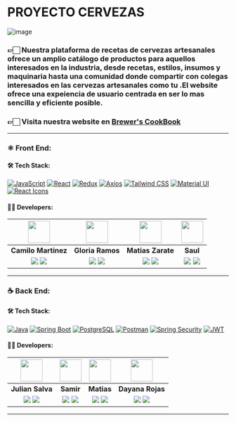# PROYECTO CERVEZAS

![image](https://github.com/No-Country/c12-12-m-java-react/assets/102260190/b2c91d97-872c-42a5-80f6-6fe01d0fe260)

<h3>👉🏻 Nuestra plataforma de recetas de cervezas artesanales ofrece un amplio catálogo de productos para aquellos interesados en la industria, desde recetas, estilos, insumos y maquinaria hasta una comunidad donde compartir con colegas interesados en las cervezas artesanales como tu .El website ofrece una expeiencia de usuario centrada en ser lo mas sencilla y eficiente posible.</h3>

<h3>👉🏻 <b>Visita nuestra website en <a href="https://c15-09-t-node-react.vercel.app/app">Brewer's CookBook</a></b></h3>

<hr/>

### ⚛️ Front End:

#### 🛠️ Tech Stack:

[![JavaScript](https://img.shields.io/badge/JavaScript-%23F7DF1E.svg?&style=for-the-badge&logo=javascript&logoColor=black)](https://developer.mozilla.org/en-US/docs/Web/JavaScript)
[![React](https://img.shields.io/badge/React-%2361DAFB.svg?&style=for-the-badge&logo=react&logoColor=white)](https://reactjs.org/)
[![Redux](https://img.shields.io/badge/Redux-%23764ABC.svg?&style=for-the-badge&logo=redux&logoColor=white)](https://redux.js.org/)
[![Axios](https://img.shields.io/badge/Axios-%230079FF.svg?&style=for-the-badge&logo=axios&logoColor=white)](https://axios-http.com/)
[![Tailwind CSS](https://img.shields.io/badge/Tailwind%20CSS-%231a202c.svg?&style=for-the-badge&logo=tailwind-css&logoColor=38b2ac)](https://tailwindcss.com/)
[![Material UI](https://img.shields.io/badge/Material%20UI-%230081CB.svg?&style=for-the-badge&logo=material-ui&logoColor=white)](https://material-ui.com/)
[![React Icons](https://img.shields.io/badge/React%20Icons-%2361DAFB.svg?&style=for-the-badge&logo=react&logoColor=white)](https://react-icons.github.io/react-icons/) 

#### 🧑‍💻 Developers:

| <img src="https://avatars.githubusercontent.com/u/58971759?v=4" width=50>| <img src="https://avatars.githubusercontent.com/u/76532860?v=4" width=50>| <img src="https://avatars.githubusercontent.com/u/102260190?v=4" width=50>| <img src="https://avatars.githubusercontent.com/u/102260190?v=4" width=50>|
|:-:|:-:|:-:|:-:|
| **Camilo Martinez**| **Gloria Ramos**| **Matias Zarate**| **Saul**|
| <a href="https://github.com/CamiloProg"><img src="https://img.shields.io/badge/github-%23121011.svg?&style=for-the-badge&logo=github&logoColor=white"/></a> <a href="https://www.linkedin.com/in/camilomartinez01/"><img src="https://img.shields.io/badge/linkedin%20-%230077B5.svg?&style=for-the-badge&logo=linkedin&logoColor=white"/></a> | <a href="https://github.com/artem-liamichev"><img src="https://img.shields.io/badge/github-%23121011.svg?&style=for-the-badge&logo=github&logoColor=white"/></a> <a href="https://www.linkedin.com/in/artem-liamichev-6227b7266/"><img src="https://img.shields.io/badge/linkedin%20-%230077B5.svg?&style=for-the-badge&logo=linkedin&logoColor=white"/></a> | <a href="https://github.com/Bagse"><img src="https://img.shields.io/badge/github-%23121011.svg?&style=for-the-badge&logo=github&logoColor=white"/></a> <a href="https://www.linkedin.com/in/brian-ar%C3%B3n-g%C3%B3mez-sequeiros/"><img src="https://img.shields.io/badge/linkedin%20-%230077B5.svg?&style=for-the-badge&logo=linkedin&logoColor=white"/></a> | <a href="https://github.com/Bagse"><img src="https://img.shields.io/badge/github-%23121011.svg?&style=for-the-badge&logo=github&logoColor=white"/></a> <a href="https://www.linkedin.com/in/brian-ar%C3%B3n-g%C3%B3mez-sequeiros/"><img src="https://img.shields.io/badge/linkedin%20-%230077B5.svg?&style=for-the-badge&logo=linkedin&logoColor=white"/></a>
<hr/>

### ☕ Back End:

#### 🛠️ Tech Stack:

[![Java](https://img.shields.io/badge/Java-%23ED8B00.svg?&style=for-the-badge&logo=java&logoColor=white)](https://www.java.com/)
[![Spring Boot](https://img.shields.io/badge/Spring%20Boot-%236DB33F.svg?&style=for-the-badge&logo=spring-boot&logoColor=white)](https://spring.io/projects/spring-boot)
[![PostgreSQL](https://img.shields.io/badge/PostgreSQL-%23336791.svg?&style=for-the-badge&logo=postgresql&logoColor=white)](https://www.postgresql.org/)
[![Postman](https://img.shields.io/badge/Postman-%23FF6C37.svg?&style=for-the-badge&logo=postman&logoColor=white)](https://www.postman.com/)
[![Spring Security](https://img.shields.io/badge/Spring%20Security-%236DB33F.svg?&style=for-the-badge&logo=spring-security&logoColor=white)](https://spring.io/projects/spring-security)
[![JWT](https://img.shields.io/badge/JWT-%23000000.svg?&style=for-the-badge&logo=json-web-tokens&logoColor=white)](https://jwt.io/)

#### 🧑‍💻 Developers:
| <img src="https://avatars.githubusercontent.com/u/58971759?v=4" width=50>| <img src="https://avatars.githubusercontent.com/u/76532860?v=4" width=50>| <img src="https://avatars.githubusercontent.com/u/102260190?v=4" width=50>| <img src="https://media.licdn.com/dms/image/D4E03AQHVP676U6fzjA/profile-displayphoto-shrink_200_200/0/1681098766600?e=1707955200&v=beta&t=MijSq4WzqCSNcCZWOhjq7WRbYQVG6Yy1v2gj2heB220" width=50>|
|:-:|:-:|:-:|:-:|
| **Julian Salva**| **Samir**| **Matias**| **Dayana Rojas**|
| <a href="https://github.com/CamiloProg"><img src="https://img.shields.io/badge/github-%23121011.svg?&style=for-the-badge&logo=github&logoColor=white"/></a> <a href="https://www.linkedin.com/in/camilomartinez01/"><img src="https://img.shields.io/badge/linkedin%20-%230077B5.svg?&style=for-the-badge&logo=linkedin&logoColor=white"/></a> | <a href="https://github.com/artem-liamichev"><img src="https://img.shields.io/badge/github-%23121011.svg?&style=for-the-badge&logo=github&logoColor=white"/></a> <a href="https://www.linkedin.com/in/artem-liamichev-6227b7266/"><img src="https://img.shields.io/badge/linkedin%20-%230077B5.svg?&style=for-the-badge&logo=linkedin&logoColor=white"/></a> | <a href="https://github.com/Bagse"><img src="https://img.shields.io/badge/github-%23121011.svg?&style=for-the-badge&logo=github&logoColor=white"/></a> <a href="https://www.linkedin.com/in/brian-ar%C3%B3n-g%C3%B3mez-sequeiros/"><img src="https://img.shields.io/badge/linkedin%20-%230077B5.svg?&style=for-the-badge&logo=linkedin&logoColor=white"/></a> | <a href="https://github.com/Bagse"><img src="https://img.shields.io/badge/github-%23121011.svg?&style=for-the-badge&logo=github&logoColor=white"/></a> <a href="https://www.linkedin.com/in/brian-ar%C3%B3n-g%C3%B3mez-sequeiros/"><img src="https://img.shields.io/badge/linkedin%20-%230077B5.svg?&style=for-the-badge&logo=linkedin&logoColor=white"/></a>
<hr/>



